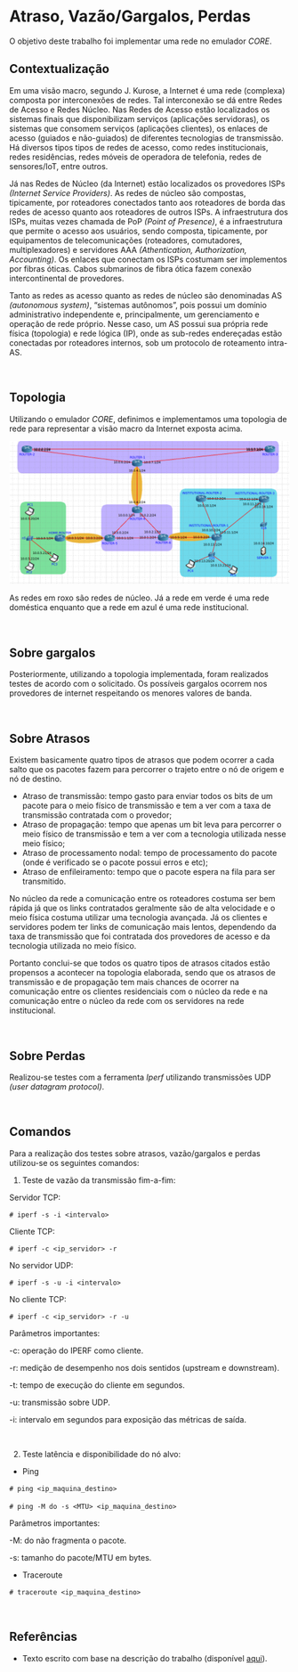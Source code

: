 # Atraso, Vazão/Gargalos, Perdas

O objetivo deste trabalho foi implementar uma rede no emulador _CORE_.

## Contextualização
Em uma visão macro, segundo J. Kurose, a Internet é uma rede (complexa) composta por interconexões de
redes. Tal interconexão se dá entre Redes de Acesso e Redes Núcleo. Nas Redes de Acesso estão localizados
os sistemas finais que disponibilizam serviços (aplicações servidoras), os sistemas que consomem serviços
(aplicações clientes), os enlaces de acesso (guiados e não-guiados) de diferentes tecnologias de transmissão.
Há diversos tipos tipos de redes de acesso, como redes institucionais, redes residências, redes móveis de
operadora de telefonia, redes de sensores/IoT, entre outros.

Já nas Redes de Núcleo (da Internet) estão localizados os provedores ISPs _(Internet Service Providers)_. As
redes de núcleo são compostas, tipicamente, por roteadores conectados tanto aos roteadores de borda das
redes de acesso quanto aos roteadores de outros ISPs. A infraestrutura dos ISPs, muitas vezes chamada de
PoP _(Point of Presence)_, é a infraestrutura que permite o acesso aos usuários, sendo composta, tipicamente,
por equipamentos de telecomunicações (roteadores, comutadores, multiplexadores) e servidores AAA
_(Athentication, Authorization, Accounting)_. Os enlaces que conectam os ISPs costumam ser implementos por
fibras óticas. Cabos submarinos de fibra ótica fazem conexão intercontinental de provedores.

Tanto as redes as acesso quanto as redes de núcleo são denominadas AS _(autonomous system)_, “sistemas
autônomos”, pois possui um domínio administrativo independente e, principalmente, um gerenciamento e
operação de rede próprio. Nesse caso, um AS possui sua própria rede física (topologia) e rede lógica (IP),
onde as sub-redes endereçadas estão conectadas por roteadores internos, sob um protocolo de roteamento
intra-AS.

<br>

## Topologia 
Utilizando o emulador _CORE_, definimos e implementamos uma topologia de rede para representar a visão macro da Internet exposta acima.

![Topologia](Topologia.png)

As redes em roxo são redes de núcleo. Já a rede em verde é uma rede doméstica enquanto que a rede em azul é uma rede institucional. 

<br> 

## Sobre gargalos 

Posteriormente, utilizando a topologia implementada, foram realizados testes de acordo com o solicitado. Os possíveis gargalos ocorrem nos provedores de internet respeitando os menores valores de banda. 

<br>

## Sobre Atrasos

Existem basicamente quatro tipos de atrasos que podem ocorrer a cada salto que os pacotes fazem para percorrer o trajeto entre o nó de origem e nó de destino. 
* Atraso de transmissão: tempo gasto para enviar todos os bits de um pacote para o meio físico de transmissão e tem a ver com a taxa de transmissão contratada com o provedor;
* Atraso de propagação: tempo que apenas um bit leva para percorrer o meio físico de transmissão e tem a ver com a tecnologia utilizada nesse meio físico;
* Atraso de processamento nodal: tempo de processamento do pacote (onde é verificado se o pacote possui erros e etc);
* Atraso de enfileiramento: tempo que o pacote espera na fila para ser transmitido.

No núcleo da rede a comunicação entre os roteadores costuma ser bem rápida já que os links contratados geralmente são de alta velocidade e o meio física costuma utilizar uma tecnologia avançada. Já os clientes e servidores podem ter links de comunicação mais lentos, dependendo da taxa de transmissão que foi contratada dos provedores de acesso e da tecnologia utilizada no meio físico. 

Portanto conclui-se que todos os quatro tipos de atrasos citados estão propensos a acontecer na topologia elaborada, sendo que os atrasos de transmissão e de propagação tem mais chances de ocorrer na comunicação entre os clientes residenciais com o núcleo da rede e na comunicação entre o núcleo da rede com os servidores na rede institucional.

<br>

## Sobre Perdas

Realizou-se testes com a ferramenta _Iperf_ utilizando transmissões UDP _(user datagram protocol)_.

<br>

## Comandos 

Para a realização dos testes sobre atrasos, vazão/gargalos e perdas utilizou-se os seguintes comandos: 

1) Teste de vazão da transmissão fim-a-fim:

Servidor TCP:
```
# iperf -s -i <intervalo>
```
Cliente TCP:
```
# iperf -c <ip_servidor> -r
```
No servidor UDP:
```
# iperf -s -u -i <intervalo>
```
No cliente TCP:
```
# iperf -c <ip_servidor> -r -u
```
Parâmetros importantes:

-c: operação do IPERF como cliente.

-r: medição de desempenho nos dois sentidos (upstream e downstream).

-t: tempo de execução do cliente em segundos.

-u: transmissão sobre UDP.

-i: intervalo em segundos para exposição das métricas de saída.

<br>

2) Teste latência e disponibilidade do nó alvo:

* Ping
```
# ping <ip_maquina_destino>

# ping -M do -s <MTU> <ip_maquina_destino>
```
Parâmetros importantes:

-M: do não fragmenta o pacote.

-s: tamanho do pacote/MTU em bytes.

* Traceroute
```
# traceroute <ip_maquina_destino>
```

<br>

## Referências

* Texto escrito com base na descrição do trabalho (disponível [aqui](https://github.com/fernandabucheri/redes-de-computadores/blob/master/Trabalho%201/trab_1_2021.pdf)).